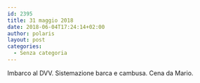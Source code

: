 ```yaml
---
id: 2395
title: 31 maggio 2018
date: 2018-06-04T17:24:14+02:00
author: polaris
layout: post
categories:
  - Senza categoria
---
```

Imbarco al DVV. Sistemazione barca e cambusa. Cena da Mario.